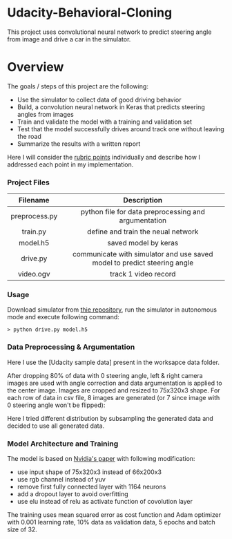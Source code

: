 # Udacity-Behavioral-Cloning

 
This project uses convolutional neural network to predict steering angle from image and drive a car in the simulator.
  

# Overview
The goals / steps of this project are the following:
* Use the simulator to collect data of good driving behavior
* Build, a convolution neural network in Keras that predicts steering angles from images
* Train and validate the model with a training and validation set
* Test that the model successfully drives around track one without leaving the road
* Summarize the results with a written report

Here I will consider the [rubric points](https://review.udacity.com/#!/rubrics/432/view) individually and describe how I addressed each point in my implementation.

### Project Files
|  Filename   |   Description  | 
|:-------------:|:-------------:|
| preprocess.py |  python file for data preprocessing and argumentation |
| train.py | define and train the neual network |
| model.h5 | saved model by keras |
| drive.py | communicate with simulator and use saved model to predict steering angle  |
| video.ogv | track 1 video record |

### Usage
Download simulator from [thie repository](https://github.com/udacity/self-driving-car-sim), run the simulator in 
autonomous mode and execute following command:
```
> python drive.py model.h5
```

### Data Preprocessing & Argumentation
Here I use the [Udacity sample data] present in the worksapce data folder. 
  
After dropping 80% of data with 0 steering angle, left & right camera images are used with angle correction and data argumentation is
applied to the center image. Images are cropped and resized to 75x320x3 shape. For each row of data in csv file, 8 images are generated (or 7 since image with 0 steering angle won't
be flipped):  
  

Here I tried different distribution by subsampling the generated data and decided to use all generated data. 

### Model Architecture and Training
The model is based on [Nvidia's paper](http://images.nvidia.com/content/tegra/automotive/images/2016/solutions/pdf/end-to-end-dl-using-px.pdf) 
with following modification:
* use input shape of 75x320x3 instead of 66x200x3
* use rgb channel instead of yuv
* remove first fully connected layer with 1164 neurons
* add a dropout layer to avoid overfitting
* use elu instead of relu as activate function of covolution layer

The training uses mean squared error as cost function and Adam optimizer with 0.001 learning rate,
10% data as validation data, 5 epochs and batch size of 32.

  
